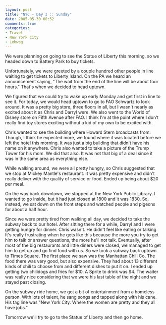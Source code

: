 ```yaml
---
layout: post
title: "NYC - Day 3 :: Sunday"
date: 2005-05-30 00:52
comments: true
categories: 
- Travel
- New York City
- Lebwog
---
```

We were planning on going to see the Statue of Liberty this morning, so we headed down to Battery Park to buy tickets.

<!--more-->

Unfortunately, we were greeted by a couple hundred other people in line waiting to get tickets to Liberty Island.  On the PA we heard an announcement saying, "The wait from the end of the line will be about four hours."  That's when we decided to head uptown.

We figured that we could try to wake up early Monday and get first in line to see it.  For today, we would head uptown to go to FAO Schwartz to look around.  It was a pretty big store, three floors in all, but I wasn't nearly as excited about it as Chris and Darryl were.  We also went to the World of Disney store on Fifth Avenue after FAO.  I think I'm at the point where I don't really find toy stores exciting without a kid of my own to be excited with.

Chris wanted to see the building where Howard Stern broadcasts from.  Though, I think he expected more, we found where it was located before we left the hotel this morning.  It was just a big building that didn't have his name on it anywhere.  Chris also wanted to take a picture of the Trump Tower for his mom.  We did that also.  It was not that big of a deal since it was in the same area as everything else.

While walking around, we were all pretty hungry, so Chris suggested that we stop at Mickey Mantle's restaurant.  It was pretty expensive and didn't really deliver with the quality of service or food.  Ended up being about $20 per meal.

On the way back downtown, we stopped at the New York Public Library.  I wanted to go inside, but it had just closed at 1800 and it was 1830.  So, instead, we sat down on the front steps and watched people and pigeons for about a half hour.

Since we were pretty tired from walking all day, we decided to take the subway back to our hotel.  After sitting there for a while, Darryl and I were getting hungry for dinner.  Chris wasn't.  He didn't feel like eating or talking.  It's really frustrating when he gets like this because the more you try to get him to talk or answer questions, the more he'll not talk.  Eventually, after most of the big restaurants and little diners were closed, we managed to get him to get up and go find food with us.  So we took a subway back uptown to Times Square.  The first place we saw was the Manhattan Chili Co.  The food there was very good, but also expensive.  They had about 13 different kinds of chili to choose from and different dishes to put it on.  I ended up getting two chilidogs and fries for $10.  A Sprite to drink was $4.  The waiter was really nice considering that we were his last table of the night and we stayed past closing.

On the subway ride home, we got a bit of entertainment from a homeless person.  With lots of talent, he sang songs and tapped along with his cane.  His tag line was "New York City: Where the women are pretty and they all have jobs."

Tomorrow we'll try to go to the Statue of Liberty and then go home.
